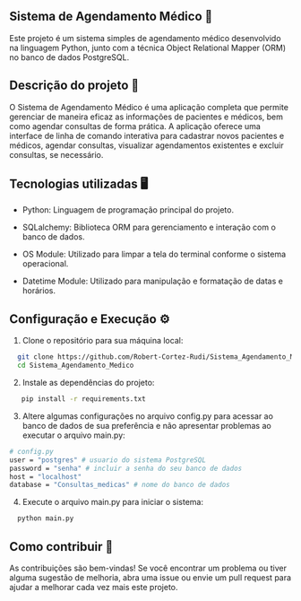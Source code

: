 ## Sistema de Agendamento Médico 🏥

Este projeto é um sistema simples de agendamento médico desenvolvido na linguagem Python, junto com a técnica Object Relational Mapper (ORM) no banco de dados PostgreSQL.

## Descrição do projeto 📄

O Sistema de Agendamento Médico é uma aplicação completa que permite gerenciar de maneira eficaz as informações de pacientes e médicos, bem como agendar consultas de forma prática. A aplicação oferece uma interface de linha de comando interativa para cadastrar novos pacientes e médicos, agendar consultas, visualizar agendamentos existentes e excluir consultas, se necessário.

## Tecnologias utilizadas 🖥️

- Python: Linguagem de programação principal do projeto.

- SQLalchemy: Biblioteca ORM para gerenciamento e interação com o banco de dados.

- OS Module: Utilizado para limpar a tela do terminal conforme o sistema operacional.

- Datetime Module: Utilizado para manipulação e formatação de datas e horários.

## Configuração e Execução ⚙️

1. Clone o repositório para sua máquina local:
```bash
  git clone https://github.com/Robert-Cortez-Rudi/Sistema_Agendamento_Medico.git
  cd Sistema_Agendamento_Medico
```

2. Instale as dependências do projeto:
```bash
   pip install -r requirements.txt
```

3. Altere algumas configurações no arquivo config.py para acessar ao banco de dados de sua preferência e não apresentar problemas ao executar o arquivo main.py:
```bash
# config.py
user = "postgres" # usuario do sistema PostgreSQL
password = "senha" # incluir a senha do seu banco de dados
host = "localhost"
database = "Consultas_medicas" # nome do banco de dados
```


4. Execute o arquivo main.py para iniciar o sistema:
```bash
  python main.py
```
## Como contribuir 🤝

As contribuições são bem-vindas! Se você encontrar um problema ou tiver alguma sugestão de melhoria, abra uma issue ou envie um pull request para ajudar a melhorar cada vez mais este projeto.
